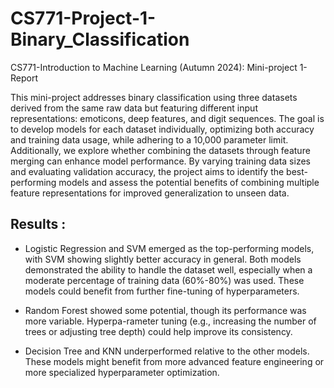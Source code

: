 # CS771-Project-1-Binary_Classification
CS771-Introduction to Machine Learning (Autumn 2024): Mini-project 1-Report  

This mini-project addresses binary classification using three datasets derived from the same raw data but featuring different input representations: emoticons, deep features, and digit sequences. The goal is to develop models for each dataset individually, optimizing both accuracy and training data usage, while adhering to a 10,000 parameter limit. Additionally, we explore whether combining the datasets through feature merging can enhance model performance. By varying training data sizes and evaluating validation accuracy, the project aims to identify the best-performing models and assess the potential benefits of combining multiple feature representations for improved generalization to unseen data.

## Results : 
* Logistic Regression and SVM emerged as the top-performing models, with SVM showing slightly better accuracy in general. Both models demonstrated the ability to handle the dataset well, especially when a moderate percentage of training data (60%-80%) was used. These models could benefit from further fine-tuning of hyperparameters. 

* Random Forest showed some potential, though its performance was more variable. Hyperpa-rameter tuning (e.g., increasing the number of trees or adjusting tree depth) could help improve its consistency.
  
* Decision Tree and KNN underperformed relative to the other models. These models might benefit from more advanced feature engineering or more specialized hyperparameter optimization.
